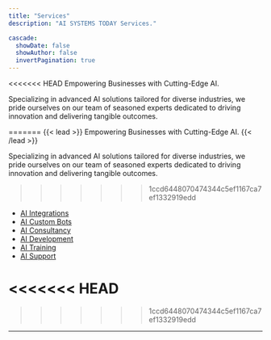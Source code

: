 ```yaml
---
title: "Services"
description: "AI SYSTEMS TODAY Services."

cascade:
  showDate: false
  showAuthor: false
  invertPagination: true
---
```


<<<<<<< HEAD
Empowering Businesses with Cutting-Edge AI.

Specializing in advanced AI solutions tailored for diverse industries, we pride ourselves on our team of seasoned experts dedicated to driving innovation and delivering tangible outcomes.

=======
{{< lead >}}
Empowering Businesses with Cutting-Edge AI.
{{< /lead >}}

Specializing in advanced AI solutions tailored for diverse industries, we pride ourselves on our team of seasoned experts dedicated to driving innovation and delivering tangible outcomes. <br>
>>>>>>> 1ccd6448070474344c5ef1167ca7ef1332919edd
- [AI Integrations](integrations)
- [AI Custom Bots](bots)
- [AI Consultancy](consulting/)
- [AI Development](development)
- [AI Training](training)
- [AI Support](support)

<<<<<<< HEAD
=======

>>>>>>> 1ccd6448070474344c5ef1167ca7ef1332919edd
<!-- 
## AI Consulting

Our personalized AI consulting services aim to assist businesses in effectively integrating AI solutions into their operations. We work closely with clients to understand their specific needs and objectives, offering strategic guidance and actionable insights to maximize the value of AI technology.

## AI Development

Through customized AI software development, we deliver tailored solutions that address the unique requirements of each client. Our team of experienced developers leverages cutting-edge technologies and best practices to create scalable, efficient, and innovative AI applications that drive business growth and success.

## AI Training

We offer comprehensive training programs and workshops designed to empower teams with the knowledge and skills needed to leverage AI effectively. From fundamental concepts to advanced techniques, our training sessions cover a wide range of topics to ensure that organizations are equipped to harness the full potential of AI technology.

## AI Support

Our commitment to client success extends beyond implementation, with ongoing support and maintenance services to ensure the optimal performance and reliability of AI systems. Whether it's troubleshooting issues, optimizing performance, or adapting to changing business needs, our support team is here to provide expert assistance every step of the way. -->

---
